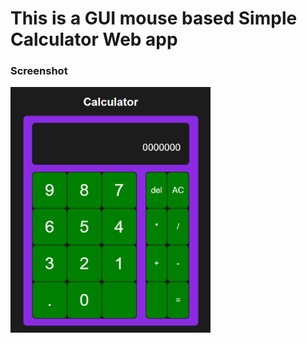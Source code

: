 <h1>This is a GUI mouse based Simple Calculator Web app</h1>
<h3>Screenshot</h3>
<img src = "https://github.com/Lazy-Lad/Code_Js/blob/master/calc.png" width = 320px;>
